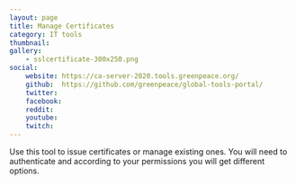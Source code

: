```yaml
---
layout: page
title: Manage Certificates
category: IT tools
thumbnail: 
gallery:
    - sslcertificate-300x250.png
social:
    website: https://ca-server-2020.tools.greenpeace.org/
    github:  https://github.com/greenpeace/global-tools-portal/
    twitter:
    facebook:
    reddit:
    youtube:
    twitch:
---
```

Use this tool to issue certificates or manage existing ones. You will need to authenticate and according to your permissions you will get different options.
